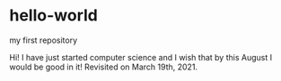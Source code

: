 # hello-world
my first repository

Hi! I have just started computer science and I wish that by this August I would be good in it!
Revisited on March 19th, 2021.
